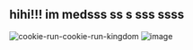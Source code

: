 ## hihi!!! im medsss ss  s sss ssss

![cookie-run-cookie-run-kingdom](https://github.com/user-attachments/assets/fcbe1778-8629-41ca-9c8c-a0a72074f022)
![image](https://github.com/user-attachments/assets/046baeee-6faa-4eec-a1bb-ea9099745e66)
